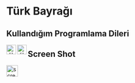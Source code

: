 # Türk Bayrağı

## Kullandığım Programlama Dileri
<img align="left" alt="dil-Html" width="25px" src="https://www.flaticon.com/svg/static/icons/svg/919/919827.svg"> 
<img align="left" alt="dil-Css" width="25px" src="https://www.flaticon.com/svg/static/icons/svg/919/919826.svg"> 

## Screen Shot
<img align="left" alt="screenshot-1" width="30px" scr="https://raw.githubusercontent.com/mapekdemir/Html-Css-Turk-Bayragi/main/ScreenShot/screenshot1.jpg"> 
